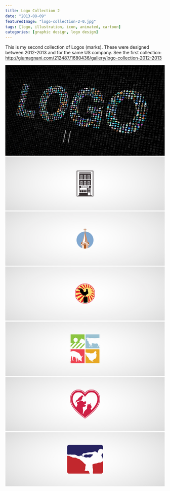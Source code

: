 ```yaml
---
title: Logo Collection 2
date: "2013-08-09"
featuredImage: "logo-collection-2-0.jpg"
tags: [logo, illustration, icon, animated, cartoon]
categories: [graphic design, logo design]
---
```


This is my second collection of Logos (marks). These were designed between 2012-2013 and for the same US company.
See the first collection: http://giumagnani.com/212487/1680436/gallery/logo-collection-2012-2013

![Logo Collection 2](logo-collection-2-0.jpg)
![Logo Collection 2](logo-collection-2-1.jpg)
![Logo Collection 2](logo-collection-2-2.jpg)
![Logo Collection 2](logo-collection-2-3.jpg)
![Logo Collection 2](logo-collection-2-4.jpg)
![Logo Collection 2](logo-collection-2-5.jpg)
![Logo Collection 2](logo-collection-2-6.jpg)

